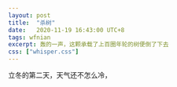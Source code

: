 ```yaml
---
layout: post
title:  "杀树"
date:   2020-11-19 16:43:00 UTC+8
tags: wfnian
excerpt: 轰的一声，这颗承载了上百圈年轮的树便倒了下去
css: ["whisper.css"]
---
```


  
立冬的第二天，天气还不怎么冷，



